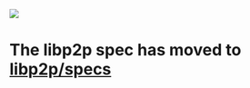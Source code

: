 ![](https://raw.githubusercontent.com/diasdavid/specs/libp2p-spec/protocol/network/figs/logo.png)

# The libp2p spec has moved to [libp2p/specs](https://github.com/libp2p/specs)

